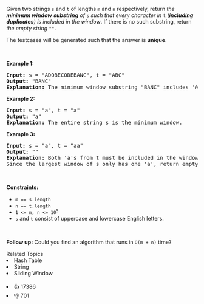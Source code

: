 <p>Given two strings <code>s</code> and <code>t</code> of lengths <code>m</code> and <code>n</code> respectively, return <em>the <strong>minimum window</strong></em> <span data-keyword="substring-nonempty"><strong><em>substring</em></strong></span><em> of </em><code>s</code><em> such that every character in </em><code>t</code><em> (<strong>including duplicates</strong>) is included in the window</em>. If there is no such substring, return <em>the empty string </em><code>""</code>.</p>

<p>The testcases will be generated such that the answer is <strong>unique</strong>.</p>

<p>&nbsp;</p> 
<p><strong class="example">Example 1:</strong></p>

<pre>
<strong>Input:</strong> s = "ADOBECODEBANC", t = "ABC"
<strong>Output:</strong> "BANC"
<strong>Explanation:</strong> The minimum window substring "BANC" includes 'A', 'B', and 'C' from string t.
</pre>

<p><strong class="example">Example 2:</strong></p>

<pre>
<strong>Input:</strong> s = "a", t = "a"
<strong>Output:</strong> "a"
<strong>Explanation:</strong> The entire string s is the minimum window.
</pre>

<p><strong class="example">Example 3:</strong></p>

<pre>
<strong>Input:</strong> s = "a", t = "aa"
<strong>Output:</strong> ""
<strong>Explanation:</strong> Both 'a's from t must be included in the window.
Since the largest window of s only has one 'a', return empty string.
</pre>

<p>&nbsp;</p> 
<p><strong>Constraints:</strong></p>

<ul> 
 <li><code>m == s.length</code></li> 
 <li><code>n == t.length</code></li> 
 <li><code>1 &lt;= m, n &lt;= 10<sup>5</sup></code></li> 
 <li><code>s</code> and <code>t</code> consist of uppercase and lowercase English letters.</li> 
</ul>

<p>&nbsp;</p> 
<p><strong>Follow up:</strong> Could you find an algorithm that runs in <code>O(m + n)</code> time?</p>

<div><div>Related Topics</div><div><li>Hash Table</li><li>String</li><li>Sliding Window</li></div></div><br><div><li>👍 17386</li><li>👎 701</li></div>